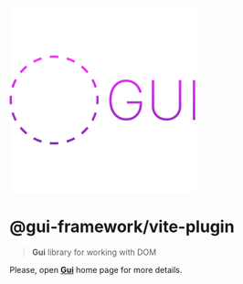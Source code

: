 <img src='https://github.com/tori-getz/gui/blob/main/logo.png?raw=true' />

# @gui-framework/vite-plugin
> <b>Gui</b> library for working with DOM

Please, open [<b>Gui</b>](https://github.com/tori-getz/gui) home page for more details.
